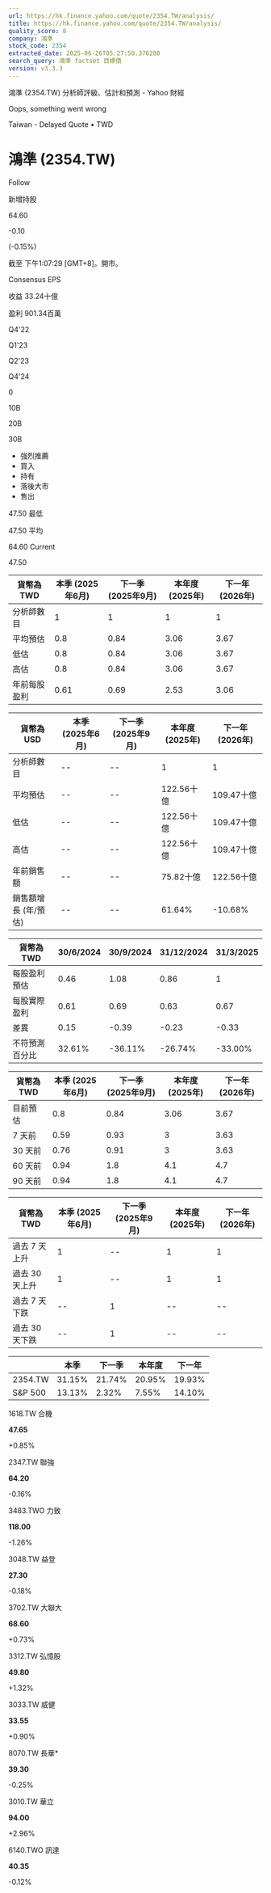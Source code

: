 ```yaml
---
url: https://hk.finance.yahoo.com/quote/2354.TW/analysis/
title: https://hk.finance.yahoo.com/quote/2354.TW/analysis/
quality_score: 8
company: 鴻準
stock_code: 2354
extracted_date: 2025-06-26T05:27:50.376200
search_query: 鴻準 factset 目標價
version: v3.3.3
---
```


鴻準 (2354.TW) 分析師評級、估計和預測 - Yahoo 財經


Oops, something went wrong

 

Taiwan - Delayed Quote • TWD 

# 鴻準 (2354.TW)

Follow

 

新增持股

64.60

-0.10

(-0.15%)

截至 下午1:07:29 [GMT+8]。開市。

Consensus EPS

收益 33.24十億

盈利 901.34百萬

Q4'22

Q1'23

Q2'23

Q4'24

0

10B

20B

30B

* 強烈推薦
* 買入
* 持有
* 落後大市
* 售出

47.50 最低

47.50 平均

64.60 Current

47.50

| 貨幣為TWD | 本季 (2025年6月) | 下一季 (2025年9月) | 本年度 (2025年) | 下一年 (2026年) |
| --- | --- | --- | --- | --- |
| 分析師數目 | 1 | 1 | 1 | 1 |
| 平均預估 | 0.8 | 0.84 | 3.06 | 3.67 |
| 低估 | 0.8 | 0.84 | 3.06 | 3.67 |
| 高估 | 0.8 | 0.84 | 3.06 | 3.67 |
| 年前每股盈利 | 0.61 | 0.69 | 2.53 | 3.06 |

| 貨幣為USD | 本季 (2025年6月) | 下一季 (2025年9月) | 本年度 (2025年) | 下一年 (2026年) |
| --- | --- | --- | --- | --- |
| 分析師數目 | -- | -- | 1 | 1 |
| 平均預估 | -- | -- | 122.56十億 | 109.47十億 |
| 低估 | -- | -- | 122.56十億 | 109.47十億 |
| 高估 | -- | -- | 122.56十億 | 109.47十億 |
| 年前銷售額 | -- | -- | 75.82十億 | 122.56十億 |
| 銷售額增長 (年/預估) | -- | -- | 61.64% | -10.68% |

| 貨幣為TWD | 30/6/2024 | 30/9/2024 | 31/12/2024 | 31/3/2025 |
| --- | --- | --- | --- | --- |
| 每股盈利預估 | 0.46 | 1.08 | 0.86 | 1 |
| 每股實際盈利 | 0.61 | 0.69 | 0.63 | 0.67 |
| 差異 | 0.15 | -0.39 | -0.23 | -0.33 |
| 不符預測百分比 | 32.61% | -36.11% | -26.74% | -33.00% |

| 貨幣為TWD | 本季 (2025年6月) | 下一季 (2025年9月) | 本年度 (2025年) | 下一年 (2026年) |
| --- | --- | --- | --- | --- |
| 目前預估 | 0.8 | 0.84 | 3.06 | 3.67 |
| 7 天前 | 0.59 | 0.93 | 3 | 3.63 |
| 30 天前 | 0.76 | 0.91 | 3 | 3.63 |
| 60 天前 | 0.94 | 1.8 | 4.1 | 4.7 |
| 90 天前 | 0.94 | 1.8 | 4.1 | 4.7 |

| 貨幣為TWD | 本季 (2025年6月) | 下一季 (2025年9月) | 本年度 (2025年) | 下一年 (2026年) |
| --- | --- | --- | --- | --- |
| 過去 7 天上升 | 1 | -- | 1 | 1 |
| 過去 30 天上升 | 1 | -- | 1 | 1 |
| 過去 7 天下跌 | -- | 1 | -- | -- |
| 過去 30 天下跌 | -- | 1 | -- | -- |

|  | 本季 | 下一季 | 本年度 | 下一年 |
| --- | --- | --- | --- | --- |
| 2354.TW | 31.15% | 21.74% | 20.95% | 19.93% |
| S&P 500 | 13.13% | 2.32% | 7.55% | 14.10% |

1618.TW  合機

**47.65**

+0.85%

2347.TW  聯強

**64.20**

-0.16%

3483.TWO  力致

**118.00**

-1.26%

3048.TW  益登

**27.30**

-0.18%

3702.TW  大聯大

**68.60**

+0.73%

3312.TW  弘憶股

**49.80**

+1.32%

3033.TW  威健

**33.55**

+0.90%

8070.TW  長華\*

**39.30**

-0.25%

3010.TW  華立

**94.00**

+2.96%

6140.TWO  訊達

**40.35**

-0.12%